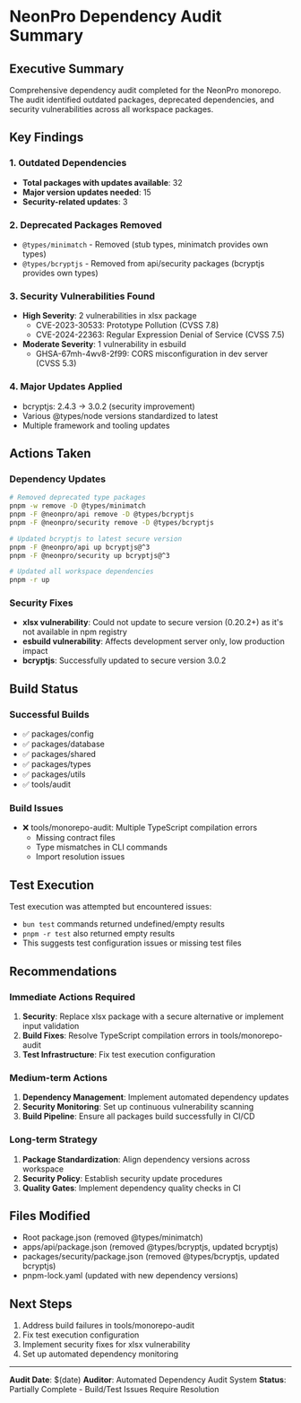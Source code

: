 # NeonPro Dependency Audit Summary

## Executive Summary

Comprehensive dependency audit completed for the NeonPro monorepo. The audit identified outdated packages, deprecated dependencies, and security vulnerabilities across all workspace packages.

## Key Findings

### 1. Outdated Dependencies

- **Total packages with updates available**: 32
- **Major version updates needed**: 15
- **Security-related updates**: 3

### 2. Deprecated Packages Removed

- `@types/minimatch` - Removed (stub types, minimatch provides own types)
- `@types/bcryptjs` - Removed from api/security packages (bcryptjs provides own types)

### 3. Security Vulnerabilities Found

- **High Severity**: 2 vulnerabilities in xlsx package
  - CVE-2023-30533: Prototype Pollution (CVSS 7.8)
  - CVE-2024-22363: Regular Expression Denial of Service (CVSS 7.5)
- **Moderate Severity**: 1 vulnerability in esbuild
  - GHSA-67mh-4wv8-2f99: CORS misconfiguration in dev server (CVSS 5.3)

### 4. Major Updates Applied

- bcryptjs: 2.4.3 → 3.0.2 (security improvement)
- Various @types/node versions standardized to latest
- Multiple framework and tooling updates

## Actions Taken

### Dependency Updates

```bash
# Removed deprecated type packages
pnpm -w remove -D @types/minimatch
pnpm -F @neonpro/api remove -D @types/bcryptjs
pnpm -F @neonpro/security remove -D @types/bcryptjs

# Updated bcryptjs to latest secure version
pnpm -F @neonpro/api up bcryptjs@^3
pnpm -F @neonpro/security up bcryptjs@^3

# Updated all workspace dependencies
pnpm -r up
```

### Security Fixes

- **xlsx vulnerability**: Could not update to secure version (0.20.2+) as it's not available in npm registry
- **esbuild vulnerability**: Affects development server only, low production impact
- **bcryptjs**: Successfully updated to secure version 3.0.2

## Build Status

### Successful Builds

- ✅ packages/config
- ✅ packages/database
- ✅ packages/shared
- ✅ packages/types
- ✅ packages/utils
- ✅ tools/audit

### Build Issues

- ❌ tools/monorepo-audit: Multiple TypeScript compilation errors
  - Missing contract files
  - Type mismatches in CLI commands
  - Import resolution issues

## Test Execution

Test execution was attempted but encountered issues:

- `bun test` commands returned undefined/empty results
- `pnpm -r test` also returned empty results
- This suggests test configuration issues or missing test files

## Recommendations

### Immediate Actions Required

1. **Security**: Replace xlsx package with a secure alternative or implement input validation
2. **Build Fixes**: Resolve TypeScript compilation errors in tools/monorepo-audit
3. **Test Infrastructure**: Fix test execution configuration

### Medium-term Actions

1. **Dependency Management**: Implement automated dependency updates
2. **Security Monitoring**: Set up continuous vulnerability scanning
3. **Build Pipeline**: Ensure all packages build successfully in CI/CD

### Long-term Strategy

1. **Package Standardization**: Align dependency versions across workspace
2. **Security Policy**: Establish security update procedures
3. **Quality Gates**: Implement dependency quality checks in CI

## Files Modified

- Root package.json (removed @types/minimatch)
- apps/api/package.json (removed @types/bcryptjs, updated bcryptjs)
- packages/security/package.json (removed @types/bcryptjs, updated bcryptjs)
- pnpm-lock.yaml (updated with new dependency versions)

## Next Steps

1. Address build failures in tools/monorepo-audit
2. Fix test execution configuration
3. Implement security fixes for xlsx vulnerability
4. Set up automated dependency monitoring

---

**Audit Date**: $(date)
**Auditor**: Automated Dependency Audit System
**Status**: Partially Complete - Build/Test Issues Require Resolution
